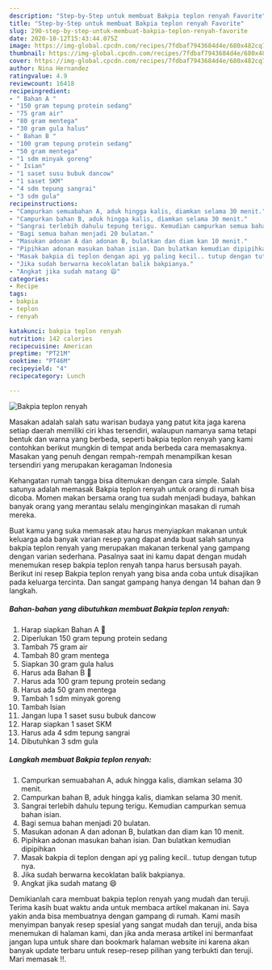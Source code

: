 ```yaml
---
description: "Step-by-Step untuk membuat Bakpia teplon renyah Favorite"
title: "Step-by-Step untuk membuat Bakpia teplon renyah Favorite"
slug: 290-step-by-step-untuk-membuat-bakpia-teplon-renyah-favorite
date: 2020-10-12T15:43:44.075Z
image: https://img-global.cpcdn.com/recipes/7fdbaf7943684d4e/680x482cq70/bakpia-teplon-renyah-foto-resep-utama.jpg
thumbnail: https://img-global.cpcdn.com/recipes/7fdbaf7943684d4e/680x482cq70/bakpia-teplon-renyah-foto-resep-utama.jpg
cover: https://img-global.cpcdn.com/recipes/7fdbaf7943684d4e/680x482cq70/bakpia-teplon-renyah-foto-resep-utama.jpg
author: Nina Hernandez
ratingvalue: 4.9
reviewcount: 16418
recipeingredient:
- " Bahan A "
- "150 gram tepung protein sedang"
- "75 gram air"
- "80 gram mentega"
- "30 gram gula halus"
- " Bahan B "
- "100 gram tepung protein sedang"
- "50 gram mentega"
- "1 sdm minyak goreng"
- " Isian"
- "1 saset susu bubuk dancow"
- "1 saset SKM"
- "4 sdm tepung sangrai"
- "3 sdm gula"
recipeinstructions:
- "Campurkan semuabahan A, aduk hingga kalis, diamkan selama 30 menit."
- "Campurkan bahan B, aduk hingga kalis, diamkan selama 30 menit."
- "Sangrai terlebih dahulu tepung terigu. Kemudian campurkan semua bahan isian."
- "Bagi semua bahan menjadi 20 bulatan."
- "Masukan adonan A dan adonan B, bulatkan dan diam kan 10 menit."
- "Pipihkan adonan masukan bahan isian. Dan bulatkan kemudian dipipihkan"
- "Masak bakpia di teplon dengan api yg paling kecil.. tutup dengan tutup nya."
- "Jika sudah berwarna kecoklatan balik bakpianya."
- "Angkat jika sudah matang 😄"
categories:
- Recipe
tags:
- bakpia
- teplon
- renyah

katakunci: bakpia teplon renyah 
nutrition: 142 calories
recipecuisine: American
preptime: "PT21M"
cooktime: "PT46M"
recipeyield: "4"
recipecategory: Lunch

---
```



![Bakpia teplon renyah](https://img-global.cpcdn.com/recipes/7fdbaf7943684d4e/680x482cq70/bakpia-teplon-renyah-foto-resep-utama.jpg)

Masakan adalah salah satu warisan budaya yang patut kita jaga karena setiap daerah memiliki ciri khas tersendiri, walaupun namanya sama tetapi bentuk dan warna yang berbeda, seperti bakpia teplon renyah yang kami contohkan berikut mungkin di tempat anda berbeda cara memasaknya. Masakan yang penuh dengan rempah-rempah menampilkan kesan tersendiri yang merupakan keragaman Indonesia

Kehangatan rumah tangga bisa ditemukan dengan cara simple. Salah satunya adalah memasak Bakpia teplon renyah untuk orang di rumah bisa dicoba. Momen makan bersama orang tua sudah menjadi budaya, bahkan banyak orang yang merantau selalu menginginkan masakan di rumah mereka.



Buat kamu yang suka memasak atau harus menyiapkan makanan untuk keluarga ada banyak varian resep yang dapat anda buat salah satunya bakpia teplon renyah yang merupakan makanan terkenal yang gampang dengan varian sederhana. Pasalnya saat ini kamu dapat dengan mudah menemukan resep bakpia teplon renyah tanpa harus bersusah payah.
Berikut ini resep Bakpia teplon renyah yang bisa anda coba untuk disajikan pada keluarga tercinta. Dan sangat gampang hanya dengan 14 bahan dan 9 langkah.


<!--inarticleads1-->

##### Bahan-bahan yang dibutuhkan membuat Bakpia teplon renyah:

1. Harap siapkan  Bahan A 🌸
1. Diperlukan 150 gram tepung protein sedang
1. Tambah 75 gram air
1. Tambah 80 gram mentega
1. Siapkan 30 gram gula halus
1. Harus ada  Bahan B 🌸
1. Harus ada 100 gram tepung protein sedang
1. Harus ada 50 gram mentega
1. Tambah 1 sdm minyak goreng
1. Tambah  Isian
1. Jangan lupa 1 saset susu bubuk dancow
1. Harap siapkan 1 saset SKM
1. Harus ada 4 sdm tepung sangrai
1. Dibutuhkan 3 sdm gula




<!--inarticleads2-->

##### Langkah membuat  Bakpia teplon renyah:

1. Campurkan semuabahan A, aduk hingga kalis, diamkan selama 30 menit.
1. Campurkan bahan B, aduk hingga kalis, diamkan selama 30 menit.
1. Sangrai terlebih dahulu tepung terigu. Kemudian campurkan semua bahan isian.
1. Bagi semua bahan menjadi 20 bulatan.
1. Masukan adonan A dan adonan B, bulatkan dan diam kan 10 menit.
1. Pipihkan adonan masukan bahan isian. Dan bulatkan kemudian dipipihkan
1. Masak bakpia di teplon dengan api yg paling kecil.. tutup dengan tutup nya.
1. Jika sudah berwarna kecoklatan balik bakpianya.
1. Angkat jika sudah matang 😄




Demikianlah cara membuat bakpia teplon renyah yang mudah dan teruji. Terima kasih buat waktu anda untuk membaca artikel makanan ini. Saya yakin anda bisa membuatnya dengan gampang di rumah. Kami masih menyimpan banyak resep spesial yang sangat mudah dan teruji, anda bisa menemukan di halaman kami, dan jika anda merasa artikel ini bermanfaat jangan lupa untuk share dan bookmark halaman website ini karena akan banyak update terbaru untuk resep-resep pilihan yang terbukti dan teruji. Mari memasak !!. 
